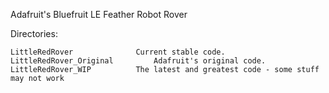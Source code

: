Adafruit's Bluefruit LE Feather Robot Rover

Directories:

	LittleRedRover				Current stable code.
	LittleRedRover_Original			Adafruit's original code.
	LittleRedRover_WIP			The latest and greatest code - some stuff may not work
